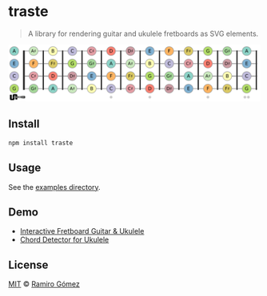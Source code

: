 # traste

> A library for rendering guitar and ukulele fretboards as SVG elements.

![Ukulele Fretboard](img/ukulele-fretboard.png 'UkeAlong.com Ukulele Fretboard')

## Install

```sh
npm install traste
```

## Usage

See the [examples directory](examples/).

## Demo

* [Interactive Fretboard Guitar & Ukulele](https://guitarstreams.com/tool/fretboard/)
* [Chord Detector for Ukulele](https://ukealong.com/tool/chord-detector/)

## License

[MIT](LICENSE) © [Ramiro Gómez](https://ramiro.org/)